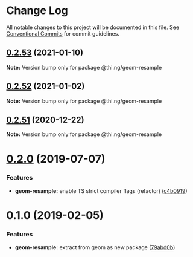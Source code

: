 # Change Log

All notable changes to this project will be documented in this file.
See [Conventional Commits](https://conventionalcommits.org) for commit guidelines.

## [0.2.53](https://github.com/thi-ng/umbrella/compare/@thi.ng/geom-resample@0.2.52...@thi.ng/geom-resample@0.2.53) (2021-01-10)

**Note:** Version bump only for package @thi.ng/geom-resample





## [0.2.52](https://github.com/thi-ng/umbrella/compare/@thi.ng/geom-resample@0.2.51...@thi.ng/geom-resample@0.2.52) (2021-01-02)

**Note:** Version bump only for package @thi.ng/geom-resample





## [0.2.51](https://github.com/thi-ng/umbrella/compare/@thi.ng/geom-resample@0.2.50...@thi.ng/geom-resample@0.2.51) (2020-12-22)

**Note:** Version bump only for package @thi.ng/geom-resample





# [0.2.0](https://github.com/thi-ng/umbrella/compare/@thi.ng/geom-resample@0.1.17...@thi.ng/geom-resample@0.2.0) (2019-07-07)

### Features

* **geom-resample:** enable TS strict compiler flags (refactor) ([c4b0919](https://github.com/thi-ng/umbrella/commit/c4b0919))

# 0.1.0 (2019-02-05)

### Features

* **geom-resample:** extract from geom as new package ([79abd0b](https://github.com/thi-ng/umbrella/commit/79abd0b))
